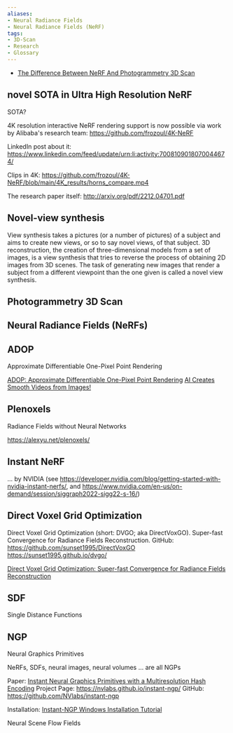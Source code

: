 ```yaml
---
aliases:
- Neural Radiance Fields
- Neural Radiance Fields (NeRF)
tags:
- 3D-Scan
- Research
- Glossary
---
```



- [The Difference Between NeRF And Photogrammetry 3D Scan](https://youtu.be/m9JyKQTxTY4)


## novel SOTA in Ultra High Resolution NeRF

SOTA?

4K resolution interactive NeRF rendering support is now possible via work by Alibaba's research team:
https://github.com/frozoul/4K-NeRF

LinkedIn post about it:
https://www.linkedin.com/feed/update/urn:li:activity:7008109018070044674/

Clips in 4K:
https://github.com/frozoul/4K-NeRF/blob/main/4K_results/horns_compare.mp4


The research paper itself:
http://arxiv.org/pdf/2212.04701.pdf



## Novel-view synthesis

View synthesis takes a pictures (or a number of pictures) of a subject and aims to create new views, or so to say novel views, of that subject. 3D reconstruction, the creation of three-dimensional models from a set of images, is a view synthesis that tries to reverse the process of obtaining 2D images from 3D scenes. The task of generating new images that render a subject from a different viewpoint than the one given is called a novel view synthesis.

## Photogrammetry 3D Scan

## Neural Radiance Fields (NeRFs)


## ADOP

Approximate Differentiable One-Pixel Point Rendering

[ADOP: Approximate Differentiable One-Pixel Point Rendering](https://youtu.be/WJRyu1JUtVw)
[AI Creates Smooth Videos from Images!](https://www.youtube.com/watch?v=Jfph7Vld_Nw)


## Plenoxels

Radiance Fields without Neural Networks

https://alexyu.net/plenoxels/


## Instant NeRF

... by NVIDIA (see https://developer.nvidia.com/blog/getting-started-with-nvidia-instant-nerfs/, and https://www.nvidia.com/en-us/on-demand/session/siggraph2022-sigg22-s-16/)

## Direct Voxel Grid Optimization

Direct Voxel Grid Optimization (short: DVGO; aka DirectVoxGO).
Super-fast Convergence for Radiance Fields Reconstruction.
GitHub: https://github.com/sunset1995/DirectVoxGO
https://sunset1995.github.io/dvgo/


[Direct Voxel Grid Optimization: Super-fast Convergence for Radiance Fields Reconstruction](https://youtu.be/gLmujfjRVGw)

## SDF

Single Distance Functions


## NGP

Neural Graphics Primitives

NeRFs, SDFs, neural images, neural volumes ... are all NGPs


Paper: [Instant Neural Graphics Primitives with a Multiresolution Hash Encoding](https://arxiv.org/abs/2201.05989)
Project Page: https://nvlabs.github.io/instant-ngp/
GitHub: https://github.com/NVlabs/instant-ngp

Installation: [Instant-NGP Windows Installation Tutorial](https://youtu.be/kq9xlvz73Rg)

Neural Scene Flow Fields


